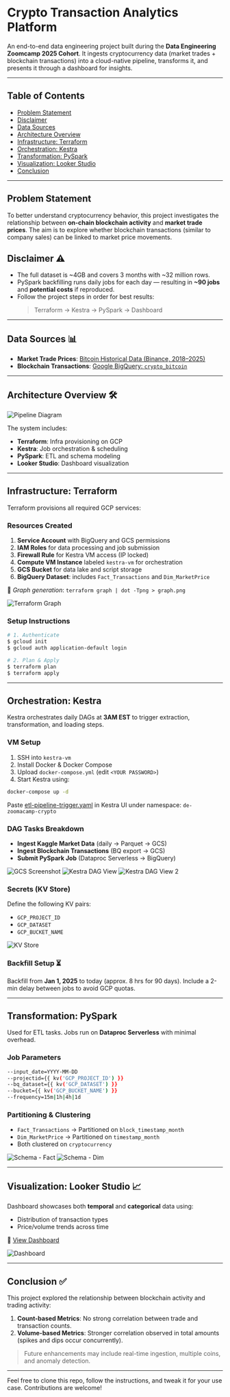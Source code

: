 # Crypto Transaction Analytics Platform

An end-to-end data engineering project built during the **Data Engineering Zoomcamp 2025 Cohort**. It ingests cryptocurrency data (market trades + blockchain transactions) into a cloud-native pipeline, transforms it, and presents it through a dashboard for insights.

---

## Table of Contents

- [Problem Statement](#problem-statement)
- [Disclaimer](#disclaimer)
- [Data Sources](#data-sources)
- [Architecture Overview](#architecture-overview)
- [Infrastructure: Terraform](#infrastructure-terraform)
- [Orchestration: Kestra](#orchestration-kestra)
- [Transformation: PySpark](#transformation-pyspark)
- [Visualization: Looker Studio](#visualization-looker-studio)
- [Conclusion](#conclusion)

---

## Problem Statement
To better understand cryptocurrency behavior, this project investigates the relationship between **on-chain blockchain activity** and **market trade prices**. The aim is to explore whether blockchain transactions (similar to company sales) can be linked to market price movements.

## Disclaimer ⚠️
- The full dataset is ~4GB and covers 3 months with ~32 million rows.
- PySpark backfilling runs daily jobs for each day — resulting in **~90 jobs** and **potential costs** if reproduced.
- Follow the project steps in order for best results:
  > Terraform → Kestra → PySpark → Dashboard

---

## Data Sources 📊

- **Market Trade Prices**: [Bitcoin Historical Data (Binance, 2018–2025)](https://www.kaggle.com/datasets/novandraanugrah/bitcoin-historical-datasets-2018-2024/)
- **Blockchain Transactions**: [Google BigQuery: `crypto_bitcoin`](https://console.cloud.google.com/bigquery?p=bigquery-public-data&d=crypto_bitcoin&page=dataset)

---

## Architecture Overview 🛠️

![Pipeline Diagram](img/pipeline-diagram.png)

The system includes:
- **Terraform**: Infra provisioning on GCP
- **Kestra**: Job orchestration & scheduling
- **PySpark**: ETL and schema modeling
- **Looker Studio**: Dashboard visualization

---

## Infrastructure: Terraform

Terraform provisions all required GCP services:

### Resources Created
1. **Service Account** with BigQuery and GCS permissions
2. **IAM Roles** for data processing and job submission
3. **Firewall Rule** for Kestra VM access (IP locked)
4. **Compute VM Instance** labeled `kestra-vm` for orchestration
5. **GCS Bucket** for data lake and script storage
6. **BigQuery Dataset**: includes `Fact_Transactions` and `Dim_MarketPrice`

📌 *Graph generation*: `terraform graph | dot -Tpng > graph.png`

![Terraform Graph](img/tf-graph.png)

### Setup Instructions
```bash
# 1. Authenticate
$ gcloud init
$ gcloud auth application-default login

# 2. Plan & Apply
$ terraform plan
$ terraform apply
```

---

## Orchestration: Kestra

Kestra orchestrates daily DAGs at **3AM EST** to trigger extraction, transformation, and loading steps.

### VM Setup
1. SSH into `kestra-vm`
2. Install Docker & Docker Compose
3. Upload `docker-compose.yml` (edit `<YOUR PASSWORD>`)
4. Start Kestra using:
```bash
docker-compose up -d
```

Paste [etl-pipeline-trigger.yaml](src/flows/etl-pipeline-trigger.yaml) in Kestra UI under namespace: `de-zoomacamp-crypto`

### DAG Tasks Breakdown
- **Ingest Kaggle Market Data** (daily → Parquet → GCS)
- **Ingest Blockchain Transactions** (BQ export → GCS)
- **Submit PySpark Job** (Dataproc Serverless → BigQuery)

![GCS Screenshot](img/gcs.png)
![Kestra DAG View](img/etl-pipeline-trigger1.png)
![Kestra DAG View 2](img/etl-pipeline-trigger2.png)

### Secrets (KV Store)
Define the following KV pairs:
- `GCP_PROJECT_ID`
- `GCP_DATASET`
- `GCP_BUCKET_NAME`

![KV Store](img/kv-store.png)

### Backfill Setup ⏳
Backfill from **Jan 1, 2025** to today (approx. 8 hrs for 90 days). Include a 2-min delay between jobs to avoid GCP quotas.

---

## Transformation: PySpark

Used for ETL tasks. Jobs run on **Dataproc Serverless** with minimal overhead.

### Job Parameters
```bash
--input_date=YYYY-MM-DD
--projectid={{ kv('GCP_PROJECT_ID') }}
--bq_dataset={{ kv('GCP_DATASET') }}
--bucket={{ kv('GCP_BUCKET_NAME') }}
--frequency=15m|1h|4h|1d
```

### Partitioning & Clustering
- `Fact_Transactions` → Partitioned on `block_timestamp_month`
- `Dim_MarketPrice` → Partitioned on `timestamp_month`
- Both clustered on `cryptocurrency`

![Schema - Fact](img/schema_fact.png)
![Schema - Dim](img/schema_dim.png)

---

## Visualization: Looker Studio 📈

Dashboard showcases both **temporal** and **categorical** data using:
- Distribution of transaction types
- Price/volume trends across time

🔗 [View Dashboard](https://lookerstudio.google.com/reporting/674f8151-8f82-4d0e-8ef9-bc6f342bfd4c)

![Dashboard](img/dashboard.png)

---

## Conclusion ✅

This project explored the relationship between blockchain activity and trading activity:

1. **Count-based Metrics**: No strong correlation between trade and transaction counts.
2. **Volume-based Metrics**: Stronger correlation observed in total amounts (spikes and dips occur concurrently).

> Future enhancements may include real-time ingestion, multiple coins, and anomaly detection.

---

Feel free to clone this repo, follow the instructions, and tweak it for your use case. Contributions are welcome!

